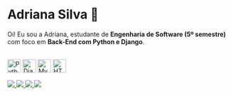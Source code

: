 # Adriana Silva 🌷

Oi! Eu sou a Adriana, estudante de **Engenharia de Software (5º semestre)** com foco em **Back-End com Python e Django**.  

<div style="display: inline_block"><br>
  <img align="center" alt="Python" height="30" width="30" src="https://cdn.jsdelivr.net/gh/devicons/devicon/icons/python/python-original.svg">
  <img align="center" alt="Django" height="30" width="30" src="https://cdn.jsdelivr.net/gh/devicons/devicon/icons/django/django-plain.svg">
  <img align="center" alt="MySQL" height="30" width="30" src="https://cdn.jsdelivr.net/gh/devicons/devicon/icons/mysql/mysql-original.svg">
  <img align="center" alt="HTML5" height="30" width="30" src="https://cdn.jsdelivr.net/gh/devicons/devicon/icons/html5/html5-original.svg">
</div>

<div><br>
  <a href="https://www.linkedin.com/in/adrianaagsilva" target="_blank">
    <img src="https://img.shields.io/badge/LinkedIn-0077B5?style=flat&logo=linkedin&logoColor=white">
  </a>
  <a href="https://www.instagram.com/driana__araujo/" target="_blank">
    <img src="https://img.shields.io/badge/Instagram-E4405F?style=flat&logo=instagram&logoColor=white">
  </a>
  <a href="https://discord.com/users/SEU_USER_ID" target="_blank">
    <img src="https://img.shields.io/badge/Discord-5865F2?style=flat&logo=discord&logoColor=white">
  </a>
  <a href="mailto:adrianaaraujo1908@gmail.com" target="_blank">
    <img src="https://img.shields.io/badge/Email-D14836?style=flat&logo=gmail&logoColor=white">
  </a>
</div>



